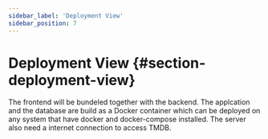 ```yaml
---
sidebar_label: 'Deployment View'
sidebar_position: 7
---
```

# Deployment View {#section-deployment-view}

The frontend will be bundeled together with the backend. The applcation and the database are build as a Docker container which can be deployed on any system that have docker and docker-compose installed. The server also need a internet connection to access TMDB.
